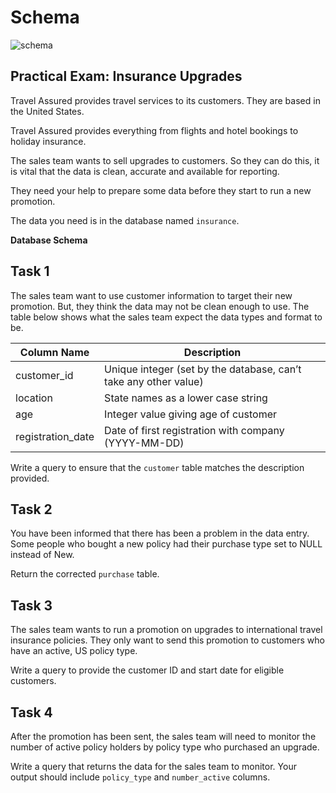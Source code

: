 # Schema
![schema](https://github.com/Aakaaaassh/SQL/assets/66636545/e3f0f84f-46a6-4d33-8c50-99fbe6838602)

## Practical Exam: Insurance Upgrades
<p>Travel Assured provides travel services to its customers. They are based in the United States.</p>
<p>Travel Assured provides everything from flights and hotel bookings to holiday insurance.</p>
<p>The sales team wants to sell upgrades to customers. So they can do this, it is vital that the data is clean, accurate and available for reporting. </p>
<p>They need your help to prepare some data before they start to run a new promotion. </p>
<p>The data you need is in the database named <code>insurance</code>. </p>
<p><strong>Database Schema</strong></p>
<h2 id="task1">Task 1</h2>
<p>The sales team want to use customer information to target their new promotion. But, they think the data may not be clean enough to use. The table below shows what the sales team expect the data types and format to be.</p>
<table>
<thead>
<tr>
<th>Column Name</th>
<th>Description</th>
</tr>
</thead>
<tbody>
<tr>
<td>customer_id</td>
<td>Unique integer (set by the database, can’t take any other value)</td>
</tr>
<tr>
<td>location</td>
<td>State names as a lower case string</td>
</tr>
<tr>
<td>age</td>
<td>Integer value giving age of customer</td>
</tr>
<tr>
<td>registration_date</td>
<td>Date of first registration with company (YYYY-MM-DD)</td>
</tr>
</tbody>
</table>
<p>Write a query to ensure that the <code>customer</code> table matches the description provided. </p>

## Task 2
<p>You have been informed that there has been a problem in the data entry. Some people who bought a new policy had their purchase type set to NULL instead of New.</p>
<p>Return the corrected <code>purchase</code> table.</p>

## Task 3
<p>The sales team wants to run a promotion on upgrades to international travel insurance policies. They only want to send this promotion to customers who have an active, US policy type.</p>
<p>Write a query to provide the customer ID and start date for eligible customers. </p>

## Task 4
<p>After the promotion has been sent, the sales team will need to monitor the number of active policy holders by policy type who purchased an upgrade.  </p>
<p>Write a query that returns the data for the sales team to monitor. Your output should include <code>policy_type</code> and <code>number_active</code> columns.</p>
